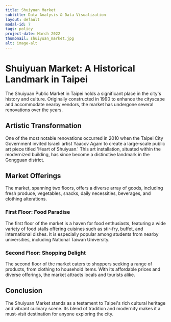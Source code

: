 ```yaml
---
title: Shuiyuan Market
subtitle: Data Analysis & Data Visualization
layout: default
modal-id: 7
tags: policy
project-date: March 2022
thumbnail: shuiyuan_market.jpg
alt: image-alt
---
```


<div style="text-align: left;">

# Shuiyuan Market: A Historical Landmark in Taipei

The Shuiyuan Public Market in Taipei holds a significant place in the city's history and culture. Originally constructed in 1990 to enhance the cityscape and accommodate nearby vendors, the market has undergone several renovations over the years. 

## Artistic Transformation

One of the most notable renovations occurred in 2010 when the Taipei City Government invited Israeli artist Yaacov Agam to create a large-scale public art piece titled 'Heart of Shuiyuan.' This art installation, situated within the modernized building, has since become a distinctive landmark in the Gongguan district.

## Market Offerings

The market, spanning two floors, offers a diverse array of goods, including fresh produce, vegetables, snacks, daily necessities, beverages, and clothing alterations. 

### First Floor: Food Paradise

The first floor of the market is a haven for food enthusiasts, featuring a wide variety of food stalls offering cuisines such as stir-fry, buffet, and international dishes. It is especially popular among students from nearby universities, including National Taiwan University.

### Second Floor: Shopping Delight

The second floor of the market caters to shoppers seeking a range of products, from clothing to household items. With its affordable prices and diverse offerings, the market attracts locals and tourists alike.

## Conclusion

The Shuiyuan Market stands as a testament to Taipei's rich cultural heritage and vibrant culinary scene. Its blend of tradition and modernity makes it a must-visit destination for anyone exploring the city.
</div>
